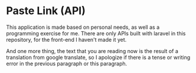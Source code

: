 # Paste Link (API) 
<p>This application is made based on personal needs, as well as a programming exercise for me. There are only APIs built with laravel in this repository, for the front-end I haven't made it yet.</p>

<p>And one more thing, the text that you are reading now is the result of a translation from google translate, so I apologize if there is a tense or writing error in the previous paragraph or this paragraph.</p>
